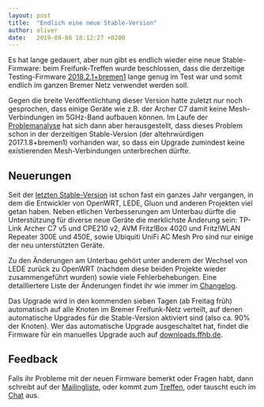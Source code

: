 ```yaml
---
layout: post
title:  "Endlich eine neue Stable-Version"
author: oliver
date:   2019-08-08 18:12:27 +0200
---
```


Es hat lange gedauert, aber nun gibt es endlich wieder eine neue Stable-Firmware: beim Freifunk-Treffen wurde beschlossen, dass die derzeitige Testing-Firmware [2018.2.1+bremen1](https://wiki.ffhb.de/Firmware/Changelog#freifunk-bremen-versionen_2018-2-1-bremen1) lange genug im Test war und somit endlich im ganzen Bremer Netz verwendet werden soll.

Gegen die breite Veröffentlichtung dieser Version hatte zuletzt nur noch gesprochen, dass einige Geräte wie z.B. der Archer C7 damit keine Mesh-Verbindungen im 5GHz-Band aufbauen können. Im Laufe der [Problemanalyse](https://github.com/freifunk-gluon/gluon/issues/1584) hat sich dann aber herausgestellt, dass dieses Problem schon in der derzeitigen Stable-Version (der altehrwürdigen 2017.1.8+bremen1) vorhanden war, so dass ein Upgrade zumindest keine existierenden Mesh-Verbindungen unterbrechen dürfte.

## Neuerungen

Seit der [letzten Stable-Version](https://wiki.ffhb.de/Firmware/Changelog#freifunk-bremen-versionen_2017-1-8-bremen1) ist schon fast ein ganzes Jahr vergangen, in dem die Entwickler von OpenWRT, LEDE, Gluon und anderen Projekten viel getan haben. Neben etlichen Verbesserungen am Unterbau dürfte die Unterstützung für diverse neue Geräte die merklichste Änderung sein: TP-Link Archer C7 v5 und CPE210 v2, AVM Fritz!Box 4020 und Fritz!WLAN Repeater 300E und 450E, sowie Ubiquiti UniFi AC Mesh Pro sind nur einige der neu unterstützten Geräte.  

Zu den Änderungen am Unterbau gehört unter anderem der Wechsel von LEDE zurück zu OpenWRT (nachdem diese beiden Projekte wieder zusammengeführt wurden) sowie viele Fehlerbehebungen. Eine detailliertere Liste der Änderungen findet ihr wie immer im [Changelog](https://wiki.ffhb.de/Firmware/Changelog).

Das Upgrade wird in den kommenden sieben Tagen (ab Freitag früh) automatisch auf alle Knoten im Bremer Freifunk-Netz verteilt, auf denen automatische Upgrades für die Stable-Version aktiviert sind (also ca. 90% der Knoten). Wer das automatische Upgrade ausgeschaltet hat, findet die Firmware für ein manuelles Upgrade auch auf [downloads.ffhb.de](https://downloads.bremen.freifunk.net/firmware/all/2018.2.1+bremen1/).

## Feedback

Falls ihr Probleme mit der neuen Firmware bemerkt oder Fragen habt, dann schreibt auf der [Mailingliste](https://lists.ffhb.de/mailman/listinfo/ff-bremen/), oder kommt zum [Treffen](/kontakt.html#treffen), oder tauscht euch im [Chat](https://webirc.hackint.org/#ircs://irc.hackint.org/#ffhb?nick=Gast_?) aus.
